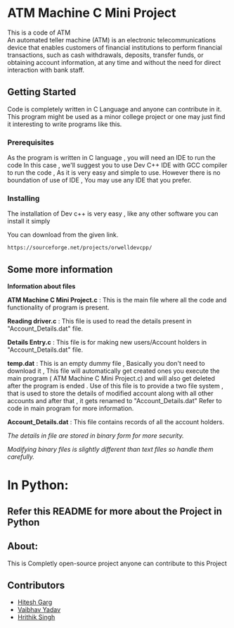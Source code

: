 # ATM Machine C Mini Project

This is a code of ATM  
An automated teller machine (ATM) is an electronic telecommunications device that enables customers of financial institutions to perform financial transactions, such as cash withdrawals, deposits, transfer funds, or obtaining account information, at any time and without the need for direct interaction with bank staff.

## Getting Started

Code is completely written in C Language and anyone can contribute in it.
This program might be used as a minor college project or one may just find it interesting to write programs like this.

### Prerequisites

As the program is  written in C language , you will need an IDE to run the code 
In this case , we'll suggest you to use Dev C++ IDE with GCC compiler to run the code , As it is very easy and simple to use.
However there is no boundation of use of IDE , You may use any IDE that you prefer.

### Installing

The installation of Dev c++ is very easy , like any other software you can install it simply

You can download from the given link.

```
https://sourceforge.net/projects/orwelldevcpp/
```

## Some more information 

**Information about files**

**ATM Machine C Mini Project.c** : This is the main file where all the code and functionality of program is present.

**Reading driver.c** : This file is used to read the details present in "Account_Details.dat" file.

**Details Entry.c** : This file is for making new users/Account holders in "Account_Details.dat" file.

**temp.dat** : This is an empty dummy file , Basically you don't need to download it , This file will automatically get created ones you execute the main program ( ATM Machine C Mini Project.c) and will also get deleted after the program is ended .
Use of this file is to provide a two file system , that is used to store the details of modified account along with all other accounts and after that , it gets renamed to "Account_Details.dat"
Refer to code in main program for more information.

**Account_Details.dat** : This file contains records of all the account holders.
 
*The details in file are stored in binary form for more security.*
 
*Modifying binary files is slightly different than text files so handle them carefully.*

# In Python:

## Refer this README for more about the Project in Python
 


## About:
This is Completly open-source project anyone can contribute to this Project


## Contributors

* <a href="https://github.com/hiteshgarg123/">Hitesh Garg</a> 
* <a href="https://github.com/vaibhav2vicky/">Vaibhav Yadav</a>
* <a href="https://github.com/hrithik73/">Hrithik Singh</a>

